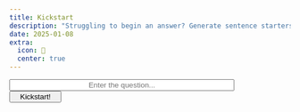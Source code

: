 ```yaml
---
title: Kickstart
description: "Struggling to begin an answer? Generate sentence starters to get going."
date: 2025-01-08
extra:
  icon: 🛵
  center: true
---
```



<script type="module">
import {toast} from "/scripts.js";

const urlParams = new URLSearchParams(window.location.search);
const query = urlParams.get('q');
if (query) {
    document.getElementById('question-input').value = query;
}

function sendToAPI(event) {
  if (event) event.preventDefault(); 
  const input = document.getElementById('question-input');
  const button = document.getElementById('button');
  const container = document.getElementById('card-container')
  container.innerHTML = ""
  button.setAttribute('aria-busy', 'true');
  button.innerText = ""
  input.setAttribute('aria-busy', 'true');

  setTimeout(() => {
  fetch(`https://api.mxb.fyi/kickstart?query=${encodeURIComponent(input.value)}`)
      .then(response => response.json())
      .then(data => {
        data.response.forEach((answer, index) => {
          setTimeout(() => {
              var starterCard = document.createElement('div');
              starterCard.className = 'starter-card';
              starterCard.innerHTML = `<p>${answer}</p>`;
              container.appendChild(starterCard);
          }, index * 300);
        });
      }).catch(error => {
        toast("⚠ Connection error, try again in a minute")
      })
      .finally(() => {
        button.setAttribute('aria-busy', 'false');
        input.setAttribute('aria-busy', 'false');
        button.innerText = button.getAttribute('aria-label');
      });
}, 10);
}

document.getElementById('button').addEventListener('click', sendToAPI);
</script>

<input type=text id="question-input" placeholder="Enter the question..." style="min-width:80%;text-align:center">
<br>
<button aria-label="Kickstart!" aria-busy=false type="button" id="button" style="min-width:7em" >Kickstart!</button>

<div id=card-container style="min-height: 18em"></div>

<style>

.starter-card {
    background-color: var(--a);
    color:var(--b);
    border-radius: var(--border-radius);
    padding: 10px;
    box-shadow: 0 4px 10px rgba(0, 0, 0, 0.2);
    max-width: 300px;
    margin: 10px auto;
    text-align: center;
    font-size: 16px;
    animation: fade-in-down 0.5s ease;
}

@keyframes fade-in-down {
    from {
        opacity: 0;
        transform: translateY(20px);
    }
    to {
        opacity: 1;
        transform: translateY(0);
    }
}

#question-input:disabled {
    background-color: #f0f0f0;
    color: #b0b0b0;
}

</style>
